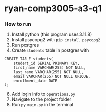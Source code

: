 # ryan-comp3005-a3-q1
### How to run
1. Install python (this program uses 3.11.8)
2. Install psycopg2 with ``` pip install psycopg2 ```
3. Run postgres
4. Create ```students``` table in postgres with
```
CREATE TABLE students(
	student_id SERIAL PRIMARY KEY,
	first_name VARCHAR(255) NOT NULL,
	last_name VARCHAR(255) NOT NULL,
	email VARCHAR(255) NOT NULL UNIQUE,
	enrollment_date DATE
);
```
6. Add login info to ``` operations.py ```
7. Navigate to the project folder
8. Run ``` py main.py ``` in the terminal
